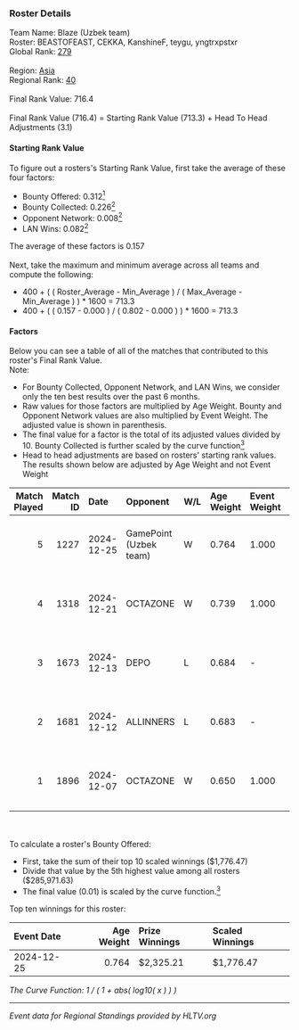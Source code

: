 ### Roster Details<br />
Team Name: Blaze (Uzbek team)<br />
Roster: BEASTOFEAST, CEKKA, KanshineF, teygu, yngtrxpstxr<br />
Global Rank: [279](../../standings_global_2025_02_28.md)<br />
<br />
Region: [Asia]( ../../standings_asia_2025_02_28.md)<br />
Regional Rank: [40]( ../../standings_asia_2025_02_28.md)<br />
<br />
Final Rank Value:  716.4<br />
<br />
Final Rank Value (716.4) = Starting Rank Value (713.3) + Head To Head Adjustments (3.1)<br />

#### Starting Rank Value<br />
To figure out a rosters's Starting Rank Value, first take the average of these four factors:<br />
- Bounty Offered: 0.312[<sup>1</sup>](#table2)
- Bounty Collected: 0.226[<sup>2</sup>](#table1)
- Opponent Network: 0.008[<sup>2</sup>](#table1)
- LAN Wins: 0.082[<sup>2</sup>](#table1)

The average of these factors is 0.157<br />
<br />
Next, take the maximum and minimum average across all teams and compute the following:<br />
- 400 + ( ( Roster_Average - Min_Average ) / ( Max_Average - Min_Average ) ) * 1600 = 713.3
- 400 + ( ( 0.157 - 0.000 ) / ( 0.802 - 0.000 ) ) * 1600 = 713.3


#### Factors<br />
Below you can see a table of all of the matches that contributed to this roster's Final Rank Value.<br />
Note:<br />

- For Bounty Collected, Opponent Network, and LAN Wins, we consider only the ten best results over the past 6 months.
- Raw values for those factors are multiplied by Age Weight. Bounty and Opponent Network values are also multiplied by Event Weight. The adjusted value is shown in parenthesis.
- The final value for a factor is the total of its adjusted values divided by 10. Bounty Collected is further scaled by the curve function[<sup>3</sup>](#curveFunction)
- Head to head adjustments are based on rosters' starting rank values. The results shown below are adjusted by Age Weight and not Event Weight
<span id="table1"></span><br />


| Match Played | Match ID | Date       | Opponent               | W/L | Age Weight | Event Weight | Bounty Collected | Opponent Network | LAN Wins  | H2H Adj. | Roster                                            |
| -: | -: | :- | :- | :- | :- | :- | :- | :- | :- | -: | :- |
|            5 |     1227 | 2024-12-25 | GamePoint (Uzbek team) | W   | 0.764      | 1.000        | 0.003 (0.002)    | 0.037 (0.028)    | 0 (0.000) |     6.83 | BEASTOFEAST, CEKKA, KanshineF, teygu, yngtrxpstxr |
|            4 |     1318 | 2024-12-21 | OCTAZONE               | W   | 0.739      | 1.000        | 0.001 (0.001)    | 0.037 (0.027)    | 0 (0.000) |     5.85 | BEASTOFEAST, CEKKA, KanshineF, teygu, yngtrxpstxr |
|            3 |     1673 | 2024-12-13 | DEPO                   | L   | 0.684      | -            | -                | -                | -         |    -6.72 | BEASTOFEAST, CEKKA, KanshineF, teygu, yngtrxpstxr |
|            2 |     1681 | 2024-12-12 | ALLINNERS              | L   | 0.683      | -            | -                | -                | -         |    -8.11 | BEASTOFEAST, CEKKA, KanshineF, teygu, yngtrxpstxr |
|            1 |     1896 | 2024-12-07 | OCTAZONE               | W   | 0.650      | 1.000        | 0.001 (0.001)    | 0.037 (0.024)    | 1 (0.650) |     5.22 | BEASTOFEAST, CEKKA, KanshineF, teygu, yngtrxpstxr |

<br />
<span id="table2"></span><br />
To calculate a roster's Bounty Offered:<br />

- First, take the sum of their top 10 scaled winnings ($1,776.47)
- Divide that value by the 5th highest value among all rosters ($285,971.63)
- The final value (0.01) is scaled by the curve function.[<sup>3</sup>](#curveFunction)

Top ten winnings for this roster:<br />

| Event Date | Age Weight | Prize Winnings | Scaled Winnings |
| :- | -: | :- | :- |
| 2024-12-25 |      0.764 | $2,325.21      | $1,776.47       |


<span id="curveFunction"></span>_The Curve Function: 1 / ( 1 + abs( log10( x ) ) )_<br />

---
_Event data for Regional Standings provided by HLTV.org_<br />
